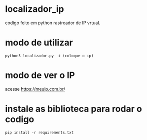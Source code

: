 # localizador_ip

codigo feito em python rastreador de IP vrtual.


# modo de utilizar

```
python3 localizador.py -i (coloque o ip)
```

# modo de ver o IP

acesse https://meuip.com.br/ 

# instale as biblioteca para rodar o codigo

````
pip install -r requirements.txt
````